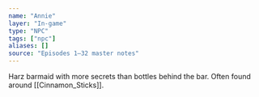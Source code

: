 ```yaml
---
name: "Annie"
layer: "In-game"
type: "NPC"
tags: ["npc"]
aliases: []
source: "Episodes 1–32 master notes"
---
```

Harz barmaid with more secrets than bottles behind the bar. Often found around [[Cinnamon_Sticks]].
